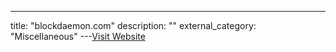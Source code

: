 ---
title: "blockdaemon.com"
description: ""
external_category: "Miscellaneous"
---[Visit Website](https://blockdaemon.com)

